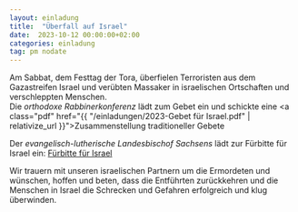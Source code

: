 ```yaml
---
layout: einladung
title:  "Überfall auf Israel"
date:  2023-10-12 00:00:00+02:00
categories: einladung
tag: pm nodate
---
```


Am Sabbat, dem Festtag der Tora, überfielen Terroristen aus dem Gazastreifen Israel und verübten Massaker in israelischen Ortschaften und verschleppten Menschen.
<br>
Die *orthodoxe Rabbinerkonferenz* lädt zum Gebet ein und schickte eine <a class="pdf" href="{{ "/einladungen/2023-Gebet für Israel.pdf" | relativize_url }}">Zusammenstellung traditioneller Gebete</a>

Der *evangelisch-lutherische Landesbischof Sachsens* lädt zur Fürbitte für Israel ein:
<a class="link" href="https://www.evlks.de/aktuelles/alle-nachrichten/nachricht/fuerbitte-fuer-israel">Fürbitte für Israel</a>

Wir trauern mit unseren israelischen Partnern um die Ermordeten
und wünschen, hoffen und beten,
dass die Entführten zurückkehren und die Menschen in Israel die Schrecken und Gefahren erfolgreich und klug überwinden.
